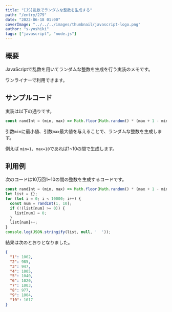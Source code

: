 ```yaml
---
title: "[JS]乱数でランダムな整数を生成する"
path: "/entry/279"
date: "2022-06-18 01:00"
coverImage: "../../../images/thumbnail/javascript-logo.png"
author: "s-yoshiki"
tags: ["javascript", "node.js"]
---
```


## 概要

JavaScriptで乱数を用いてランダムな整数を生成を行う実装のメモです。

ワンライナーで利用できます。

## サンプルコード

実装は以下の通りです。

```js
const randInt = (min, max) => Math.floor(Math.random() * (max + 1 - min)) + min;
```

引数`min`に最小値、引数`max`最大値を与えることで、ランダムな整数を生成します。

例えば `min=1`、`max=10`であれば1~10の間で生成します。

## 利用例

次のコードは10万回1~10の間の整数を生成するコードです。

```js
const randInt = (min, max) => Math.floor(Math.random() * (max + 1 - min)) + min;
let list = {};
for (let i = 0; i < 10000; i++) {
  const num = randInt(1, 10);
  if (!(list[num] >= 0)) {
    list[num] = 0;
  }
  list[num]++;
}
console.log(JSON.stringify(list, null, '  '));
```

結果は次のとおりとなりました。

```json
{
  "1": 1002,
  "2": 985,
  "3": 947,
  "4": 1005,
  "5": 1040,
  "6": 1020,
  "7": 1003,
  "8": 977,
  "9": 1004,
  "10": 1017
}
```
